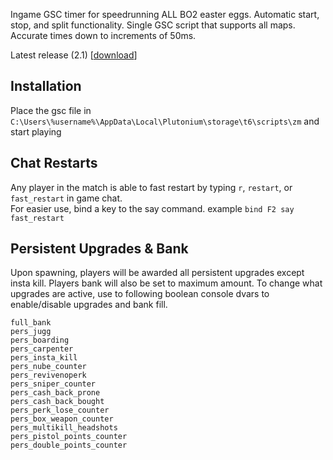 Ingame GSC timer for speedrunning ALL BO2 easter eggs. Automatic start, stop, and split functionality. Single GSC script that supports all maps. Accurate times down to increments of 50ms.

Latest release (2.1) [[download](https://github.com/HuthTV/BO2-Easter-Egg-GSC-timer/releases/download/V2.1/EE_ingame_timer_2.1.gsc)]

## Installation
Place the gsc file in ```C:\Users\%username%\AppData\Local\Plutonium\storage\t6\scripts\zm``` and start playing

## Chat Restarts
Any player in the match is able to fast restart by typing `r`, `restart`, or `fast_restart` in game chat.  
For easier use, bind a key to the say command. example `bind F2 say fast_restart`

## Persistent Upgrades & Bank
Upon spawning, players will be awarded all persistent upgrades except insta kill. Players bank will also be set to maximum amount. To change what upgrades are active, use to following boolean console dvars to enable/disable upgrades and bank fill.

`full_bank`  
`pers_jugg`   
`pers_boarding`    
`pers_carpenter`  
`pers_insta_kill`   
`pers_nube_counter`  
`pers_revivenoperk`  
`pers_sniper_counter`   
`pers_cash_back_prone`   
`pers_cash_back_bought`   
`pers_perk_lose_counter`   
`pers_box_weapon_counter`  
`pers_multikill_headshots`   
`pers_pistol_points_counter`    
`pers_double_points_counter`  
 
 
  
 
  
 


